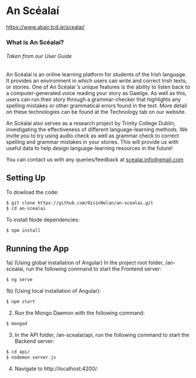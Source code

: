 # An Scéalaí

https://www.abair.tcd.ie/scealai/

### What is An Scéalaí?
###### *Taken from our User Guide*
An Scéalaí is an online learning platform for students of the Irish language. It provides an environment in which users can write and correct Irish texts, or stories. One of An Scéalaí ’s unique features is the ability to listen back to a computer-generated voice reading your story as Gaeilge. As well as this, users can run their story through a grammar-checker that highlights any spelling mistakes or other grammatical errors found in the text. More detail on these technologies can be found at the Technology tab on our website.

An Scéalaí also serves as a research project by Trinity College Dublin, investigating the effectiveness of different language-learning methods. We invite you to try using audio check as well as grammar check to correct spelling and grammar mistakes in your stories. This will provide us with useful data to help design language-learning resources in the future!

You can contact us with any queries/feedback at scealai.info@gmail.com

## Setting Up
To dowload the code:
```bash
$ git clone https://github.com/OisinNolan/an-scealai.git
$ cd an-scealai
```

To install Node dependencies:
```bash
$ npm install
```

## Running the App
1a) (Using global installation of Angular) In the project root folder, /an-scealai, run the following command to start the Frontend server:
```bash
$ ng serve
```
1b) (Using local installation of Angular):
```bash
$ npm start
```

2) Run the Mongo Daemon with the following command:
```bash
$ mongod
```

3) In the API folder, /an-scealai/api, run the following command to start the Backend server:
```bash
$ cd api/
$ nodemon server.js
```

4) Navigate to http://localhost:4200/.
